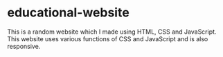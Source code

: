 # educational-website

This is a random website which I made using HTML, CSS and JavaScript. This website uses various functions of CSS and JavaScript and is also responsive.
